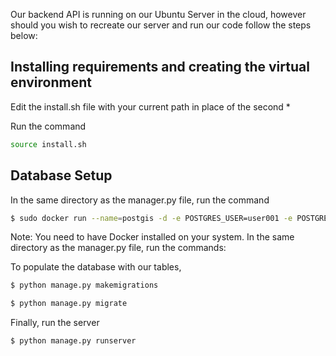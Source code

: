 Our backend API is running on our Ubuntu Server in the cloud, however should you wish to recreate our server and run our code follow the steps below:

## Installing requirements and creating the virtual environment

  
Edit the install.sh file with your current path in place of the second *

Run the command

```bash
source install.sh
```

## Database Setup 
In the same directory as the manager.py file, run the command
```bash
$ sudo docker run --name=postgis -d -e POSTGRES_USER=user001 -e POSTGRES_PASS=Project3 -e POSTGRES_DBNAME=locali_db -p 5432:5432 kartoza/postgis:9.6-2.4
```

Note: You need to have Docker installed on your system.
In the same directory as the manager.py file, run the commands:

To populate the database with our tables,
```bash
$ python manage.py makemigrations
```
```bash
$ python manage.py migrate
```

Finally, run the server
```bash
$ python manage.py runserver
```
